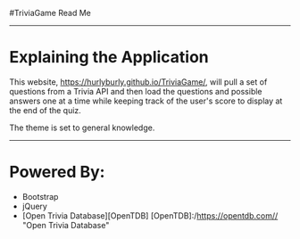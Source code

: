  #TriviaGame Read Me
 
 ****


# Explaining the Application  

This website, <https://hurlyburly.github.io/TriviaGame/>, will pull a set of questions from a Trivia API and then load the questions and possible answers one at a time while keeping track of the user's score to display at the end of the quiz.  

The theme is set to general knowledge.  

****

# Powered By:
+ Bootstrap
+ jQuery
+ [Open Trivia Database][OpenTDB]
[OpenTDB]:/https://opentdb.com// "Open Trivia Database"
